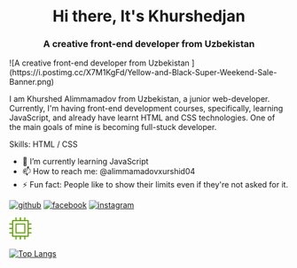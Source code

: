 <h1 align="center"> Hi there, It's Khurshedjan</h1>
<h3 align="center"> A creative front-end developer from Uzbekistan </h3>
![A creative front-end developer from Uzbekistan ](https://i.postimg.cc/X7M1KgFd/Yellow-and-Black-Super-Weekend-Sale-Banner.png)

I am Khurshed Alimmamadov from Uzbekistan, a junior web-developer. Currently, I'm having front-end development courses, specifically, learning JavaScript, and already have learnt HTML and CSS technologies. One of the main goals of mine is becoming full-stuck developer. 

Skills:  HTML / CSS

- 🌱 I’m currently learning JavaScript 
- 📫 How to reach me: @alimmamadovxurshid04 
- ⚡ Fun fact: People like to show their limits even if they're not asked for it. 


[<img src='https://cdn.jsdelivr.net/npm/simple-icons@3.0.1/icons/github.svg' alt='github' height='40'>](https://github.com/Khurshedjan04)  [<img src='https://cdn.jsdelivr.net/npm/simple-icons@3.0.1/icons/facebook.svg' alt='facebook' height='40'>](https://www.facebook.com/https://www.facebook.com/share/iTyTuMZuUbWqo69C/?mibextid=qi2Omg)  [<img src='https://cdn.jsdelivr.net/npm/simple-icons@3.0.1/icons/instagram.svg' alt='instagram' height='40'>](https://www.instagram.com/https://www.instagram.com/khurshedjan_12.06//)  

<a href='https://docs.github.com/en/developers'><img src='https://raw.githubusercontent.com/acervenky/animated-github-badges/master/assets/devbadge.gif' width='40' height='40'></a> 

[![Top Langs](https://github-readme-stats.vercel.app/api/top-langs/?username=Khurshedjan04)](https://github.com/anuraghazra/github-readme-stats)

